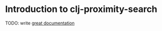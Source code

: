 # Introduction to clj-proximity-search

TODO: write [great documentation](http://jacobian.org/writing/what-to-write/)
